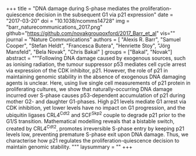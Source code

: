 +++
title = "DNA damage during S-phase mediates the proliferation-quiescence decision in the subsequent G1 via p21 expression"
date = "2017-03-20"
doi = "10.1038/ncomms14728"
img = "barr_naturecommunications_2017.png"
github="https://github.com/novakgroupoxford/2017_Barr_et_al"
vis=""
journal = "Nature Communications"
authors = [
  "Alexis R. Barr",
  "Samuel Cooper",
  "Stefan Heldt",
  "Francesca Butera",
  "Henriette Stoy",
  "Jörg Mansfeld",
  "Bela Novak",
  "Chris Bakal"
]
groups = ["Bakal", "Novak"]
abstract = """Following DNA damage caused by exogenous sources, such as ionising radiation, the tumour suppressor p53 mediates cell cycle arrest via expression of the CDK inhibitor, p21. However, the role of p21 in maintaining genomic stability in the absence of exogenous DNA damaging agents is unclear. Here, using live single cell measurements of p21 protein in proliferating cultures, we show that naturally-occurring DNA damage incurred over S-phase causes p53-dependent accumulation of p21 during mother G2- and daughter G1-phases. High p21 levels mediate G1 arrest via CDK inhibition, yet lower levels have no impact on G1 progression, and the ubiquitin ligases CRL4<sup>Cdt2</sup> and SCF<sup>Skp2</sup> couple to degrade p21 prior to the G1/S transition. Mathematical modelling reveals that a bistable switch, created by CRL4<sup>Cdt2</sup>, promotes irreversible S-phase entry by keeping p21 levels low, preventing premature S-phase exit upon DNA damage. Thus, we characterise how p21 regulates the proliferation-quiescence decision to maintain genomic stability.
"""
laysummary = ""
+++
